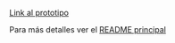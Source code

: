 [Link al prototipo](https://app.moqups.com/a4XSqy9iyFDoWHIkiGq2jcIYFxC8B5Jk/view/page/a5b4ae4f3)

Para más detalles ver el [README principal](https://github.com/ITAM-ADSI-2022/ASAP_Mob-Proyecto/)

